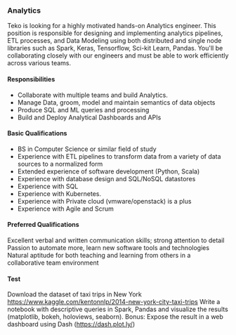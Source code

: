 ### Analytics

Teko is looking for a highly motivated hands-on Analytics engineer. This position is responsible for designing and implementing analytics pipelines,  ETL processes, and Data Modeling using both distributed and single node libraries such as Spark, Keras, Tensorflow, Sci-kit Learn, Pandas. You'll be collaborating closely with our engineers and must be able to work efficiently across various teams.

#### Responsibilities
 - Collaborate with multiple teams and build Analytics.
 - Manage Data, groom, model and maintain semantics of data objects
 - Produce SQL and ML queries and processing
 - Build and Deploy Analytical Dashboards and APIs

#### Basic Qualifications
 - BS in Computer Science or similar field of study
 - Experience with ETL pipelines to transform data from a variety of data sources to a normalized form
 - Extended experience of software development (Python, Scala)
 - Experience with database design and SQL/NoSQL datastores
 - Experience with SQL
 - Experience with Kubernetes.
 - Experience with Private cloud (vmware/openstack) is a plus
 - Experience with Agile and Scrum

#### Preferred Qualifications
Excellent verbal and written communication skills; strong attention to detail
Passion to automate more, learn new software tools and technologies
Natural aptitude for both teaching and learning from others in a collaborative team environment

#### Test
Download the dataset of taxi trips in New York  https://www.kaggle.com/kentonnlp/2014-new-york-city-taxi-trips
Write a notebook with descriptive queries in Spark, Pandas and visualize the results (matplotlib, bokeh, holoviews, seaborn).
Bonus: Expose the result in a web dashboard using Dash (https://dash.plot.ly/)
